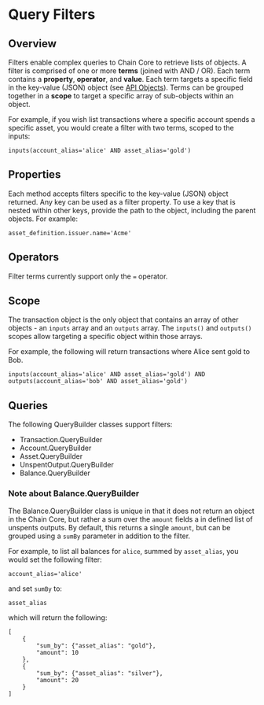 # Query Filters

## Overview

Filters enable complex queries to Chain Core to retrieve lists of objects. A filter is comprised of one or more **terms** (joined with AND / OR). Each term contains a **property**, **operator**, and **value**. Each term targets a specific field in the key-value (JSON) object (see [API Objects](/doc/reference/api-objects)). Terms can be grouped together in a **scope** to target a specific array of sub-objects within an object.

For example, if you wish list transactions where a specific account spends a specific asset, you would create a filter with two terms, scoped to the inputs:

```
inputs(account_alias='alice' AND asset_alias='gold')
```


## Properties

Each method accepts filters specific to the key-value (JSON) object returned. Any key can be used as a filter property. To use a key that is nested within other keys, provide the path to the object, including the parent objects. For example:

```
asset_definition.issuer.name='Acme'
```

## Operators

Filter terms currently support only the `=` operator.

## Scope

The transaction object is the only object that contains an array of other objects - an `inputs` array and an `outputs` array. The `inputs()` and `outputs()` scopes allow targeting a specific object within those arrays.

For example, the following will return transactions where Alice sent gold to Bob.

```
inputs(account_alias='alice' AND asset_alias='gold') AND outputs(account_alias='bob' AND asset_alias='gold')
```

## Queries

The following QueryBuilder classes support filters:

* Transaction.QueryBuilder
* Account.QueryBuilder
* Asset.QueryBuilder
* UnspentOutput.QueryBuilder
* Balance.QueryBuilder

### Note about Balance.QueryBuilder

The Balance.QueryBuilder class is unique in that it does not return an object in the Chain Core, but rather a sum over the `amount` fields a in defined list of unspents outputs. By default, this returns a single `amount`, but can be grouped using a `sumBy` parameter in addition to the filter.

For example, to list all balances for `alice`, summed by `asset_alias`, you would set the following filter:

```
account_alias='alice'
```

and set `sumBy` to:

```
asset_alias
```

which will return the following:

```
[
    {
        "sum_by": {"asset_alias": "gold"},
        "amount": 10
    },
    {
        "sum_by": {"asset_alias": "silver"},
        "amount": 20
    }
]
```
